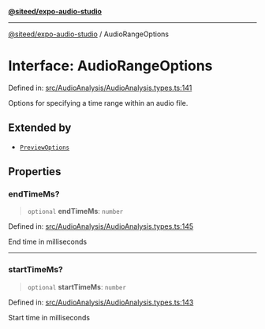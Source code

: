 [**@siteed/expo-audio-studio**](../README.md)

***

[@siteed/expo-audio-studio](../README.md) / AudioRangeOptions

# Interface: AudioRangeOptions

Defined in: [src/AudioAnalysis/AudioAnalysis.types.ts:141](https://github.com/deeeed/expo-audio-stream/blob/9ccce858174254387aac44d30853c908707d8254/packages/expo-audio-studio/src/AudioAnalysis/AudioAnalysis.types.ts#L141)

Options for specifying a time range within an audio file.

## Extended by

- [`PreviewOptions`](PreviewOptions.md)

## Properties

### endTimeMs?

> `optional` **endTimeMs**: `number`

Defined in: [src/AudioAnalysis/AudioAnalysis.types.ts:145](https://github.com/deeeed/expo-audio-stream/blob/9ccce858174254387aac44d30853c908707d8254/packages/expo-audio-studio/src/AudioAnalysis/AudioAnalysis.types.ts#L145)

End time in milliseconds

***

### startTimeMs?

> `optional` **startTimeMs**: `number`

Defined in: [src/AudioAnalysis/AudioAnalysis.types.ts:143](https://github.com/deeeed/expo-audio-stream/blob/9ccce858174254387aac44d30853c908707d8254/packages/expo-audio-studio/src/AudioAnalysis/AudioAnalysis.types.ts#L143)

Start time in milliseconds
